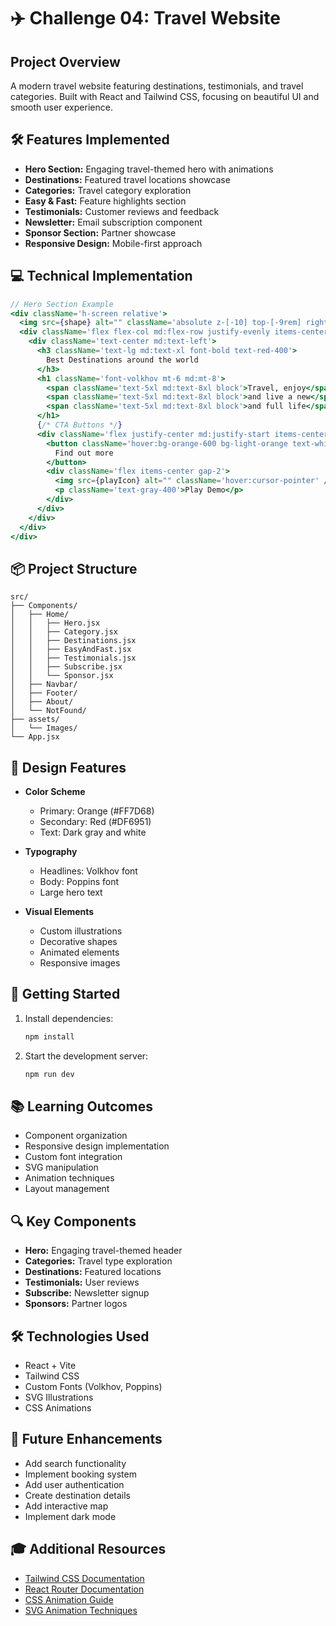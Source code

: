 # ✈️ Challenge 04: Travel Website

## Project Overview
A modern travel website featuring destinations, testimonials, and travel categories. Built with React and Tailwind CSS, focusing on beautiful UI and smooth user experience.

## 🛠️ Features Implemented
- **Hero Section:** Engaging travel-themed hero with animations
- **Destinations:** Featured travel locations showcase
- **Categories:** Travel category exploration
- **Easy & Fast:** Feature highlights section
- **Testimonials:** Customer reviews and feedback
- **Newsletter:** Email subscription component
- **Sponsor Section:** Partner showcase
- **Responsive Design:** Mobile-first approach

## 💻 Technical Implementation
```jsx
// Hero Section Example
<div className='h-screen relative'>
  <img src={shape} alt="" className='absolute z-[-10] top-[-9rem] right-0' />
  <div className='flex flex-col md:flex-row justify-evenly items-center h-full'>
    <div className='text-center md:text-left'>
      <h3 className='text-lg md:text-xl font-bold text-red-400'>
        Best Destinations around the world
      </h3>
      <h1 className='font-volkhov mt-6 md:mt-8'>
        <span className='text-5xl md:text-8xl block'>Travel, enjoy</span>
        <span className='text-5xl md:text-8xl block'>and live a new</span>
        <span className='text-5xl md:text-8xl block'>and full life</span>
      </h1>
      {/* CTA Buttons */}
      <div className='flex justify-center md:justify-start items-center gap-4'>
        <button className='hover:bg-orange-600 bg-light-orange text-white px-6 py-3'>
          Find out more
        </button>
        <div className='flex items-center gap-2'>
          <img src={playIcon} alt="" className='hover:cursor-pointer' />
          <p className='text-gray-400'>Play Demo</p>
        </div>
      </div>
    </div>
  </div>
</div>
```

## 📦 Project Structure
```
src/
├── Components/
│   ├── Home/
│   │   ├── Hero.jsx
│   │   ├── Category.jsx
│   │   ├── Destinations.jsx
│   │   ├── EasyAndFast.jsx
│   │   ├── Testimonials.jsx
│   │   ├── Subscribe.jsx
│   │   └── Sponsor.jsx
│   ├── Navbar/
│   ├── Footer/
│   ├── About/
│   └── NotFound/
├── assets/
│   └── Images/
└── App.jsx
```

## 🎨 Design Features
- **Color Scheme**
  - Primary: Orange (#FF7D68)
  - Secondary: Red (#DF6951)
  - Text: Dark gray and white
  
- **Typography**
  - Headlines: Volkhov font
  - Body: Poppins font
  - Large hero text
  
- **Visual Elements**
  - Custom illustrations
  - Decorative shapes
  - Animated elements
  - Responsive images

## 🚀 Getting Started
1. Install dependencies:
   ```bash
   npm install
   ```
2. Start the development server:
   ```bash
   npm run dev
   ```

## 📚 Learning Outcomes
- Component organization
- Responsive design implementation
- Custom font integration
- SVG manipulation
- Animation techniques
- Layout management

## 🔍 Key Components
- **Hero:** Engaging travel-themed header
- **Categories:** Travel type exploration
- **Destinations:** Featured locations
- **Testimonials:** User reviews
- **Subscribe:** Newsletter signup
- **Sponsors:** Partner logos

## 🛠️ Technologies Used
- React + Vite
- Tailwind CSS
- Custom Fonts (Volkhov, Poppins)
- SVG Illustrations
- CSS Animations

## 🎯 Future Enhancements
- Add search functionality
- Implement booking system
- Add user authentication
- Create destination details
- Add interactive map
- Implement dark mode

## 🎓 Additional Resources
- [Tailwind CSS Documentation](https://tailwindcss.com/docs)
- [React Router Documentation](https://reactrouter.com)
- [CSS Animation Guide](https://developer.mozilla.org/en-US/docs/Web/CSS/animation)
- [SVG Animation Techniques](https://css-tricks.com/guide-svg-animations-smil/)
